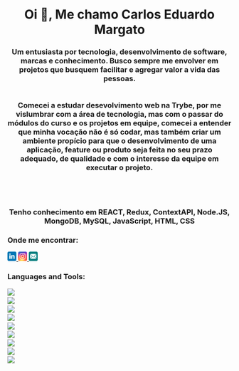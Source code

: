 <h1 align="center">Oi 👋, Me chamo Carlos Eduardo Margato</h1>
<h3 align="center">Um entusiasta por tecnologia, desenvolvimento de software, marcas e conhecimento.
Busco sempre me envolver em projetos que busquem facilitar e agregar valor a vida das pessoas.</br>
</br>
</br>
    Comecei a estudar desevolvimento web na Trybe, por me vislumbrar com a área de tecnologia, mas com o passar do módulos do curso e os projetos em equipe, comecei a entender que minha vocação não é só codar, mas também criar um ambiente propício para que o desenvolvimento de uma aplicação, feature ou produto seja feita no seu prazo adequado, de qualidade e com o interesse da equipe em executar o projeto.</br>
</br>
</br>
</br>
</br>
Tenho conhecimento em REACT, Redux, ContextAPI, Node.JS, MongoDB, MySQL, JavaScript, HTML, CSS</h3>

<h3 align="left">Onde me encontrar:</h3>
<p align="left">
    <a href="https://www.linkedin.com/in/carlos-margato/" >
      <img src="https://raw.githubusercontent.com/edent/SuperTinyIcons/bed6907f8e4f5cb5bb21299b9070f4d7c51098c0/images/svg/linkedin.svg" width="4%" />
    </a>
    <a href="https://www.instagram.com/cemargato/" >
      <img src="https://raw.githubusercontent.com/edent/SuperTinyIcons/bed6907f8e4f5cb5bb21299b9070f4d7c51098c0/images/svg/instagram.svg" width="4%"/>
    </a>
    <a href="mailto:cemargato@gmail.com?subject=Contato%20iniciado%20por%20github">
      <img src="https://raw.githubusercontent.com/edent/SuperTinyIcons/bed6907f8e4f5cb5bb21299b9070f4d7c51098c0/images/svg/email.svg" width="4%" />
    </a>
</p>

<h3 align="left">Languages and Tools:</h3>
<p align="left">
  <img src="https://img.shields.io/badge/HTML5-E34F26?style=for-the-badge&logo=html5&logoColor=white" /></br>
  <img src="https://img.shields.io/badge/CSS3-1572B6?style=for-the-badge&logo=css3&logoColor=white" /></br>
  <img src="https://img.shields.io/badge/JavaScript-F7DF1E?style=for-the-badge&logo=javascript&logoColor=black" /></br>
  <img src="https://img.shields.io/badge/React-20232A?style=for-the-badge&logo=react&logoColor=61DAFB" /></br>
  <img src="https://img.shields.io/badge/Redux-593D88?style=for-the-badge&logo=redux&logoColor=white" /></br>
  <img src="https://img.shields.io/badge/Jest-C21325?style=for-the-badge&logo=jest&logoColor=white" /></br>
  <img src="https://img.shields.io/badge/MongoDB-4EA94B?style=for-the-badge&logo=mongodb&logoColor=white" /></br>
  <img src="https://img.shields.io/badge/MySQL-00000F?style=for-the-badge&logo=mysql&logoColor=white" /></br>
  <img src="https://img.shields.io/badge/Node.js-43853D?style=for-the-badge&logo=node.js&logoColor=white"/></br>
</p>
